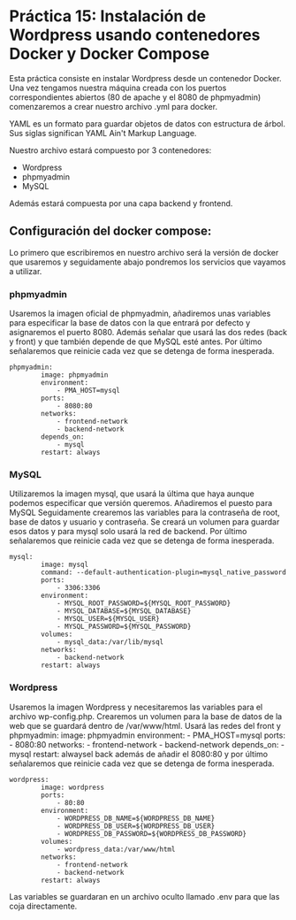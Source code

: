# Práctica 15: Instalación de Wordpress usando contenedores Docker y Docker Compose

Esta práctica consiste en instalar Wordpress desde un contenedor Docker. Una vez tengamos nuestra máquina creada con los puertos correspondientes abiertos (80 de apache y el 8080 de phpmyadmin) comenzaremos a crear nuestro archivo .yml para docker. 

YAML es un formato para guardar objetos de datos con estructura de árbol. Sus siglas significan YAML Ain't Markup Language. 

Nuestro archivo estará compuesto por 3 contenedores: 

- Wordpress 
- phpmyadmin
- MySQL

Además estará compuesta por una capa backend y frontend.

## Configuración del docker compose:

Lo primero que escribiremos en nuestro archivo será la versión de docker que usaremos y seguidamente abajo pondremos los servicios que vayamos a utilizar.

### phpmyadmin
Usaremos la imagen oficial de phpmyadmin, añadiremos unas variables para especificar la base de datos con la que entrará por defecto y asignaremos el puerto 8080.
Además señalar que usará las dos redes (back y front) y que también depende de que MySQL esté antes.
Por último señalaremos que reinicie cada vez que se detenga de forma inesperada. 
```
phpmyadmin:
        image: phpmyadmin
        environment:
            - PMA_HOST=mysql
        ports:
            - 8080:80
        networks:
            - frontend-network
            - backend-network
        depends_on: 
            - mysql
        restart: always
```

### MySQL 
Utilizaremos la imagen mysql, que usará la última que haya aunque podemos especificar que versión queremos. Añadiremos el puesto para MySQL Seguidamente crearemos las variables para la contraseña de root, base de datos y usuario y contraseña. Se creará un volumen para guardar esos datos y para mysql solo usará la red de backend. 
Por último señalaremos que reinicie cada vez que se detenga de forma inesperada. 

```
mysql:
        image: mysql
        command: --default-authentication-plugin=mysql_native_password
        ports:
            - 3306:3306
        environment:
            - MYSQL_ROOT_PASSWORD=${MYSQL_ROOT_PASSWORD}
            - MYSQL_DATABASE=${MYSQL_DATABASE}
            - MYSQL_USER=${MYSQL_USER}
            - MYSQL_PASSWORD=${MYSQL_PASSWORD}
        volumes:
            - mysql_data:/var/lib/mysql
        networks:
            - backend-network
        restart: always
```

### Wordpress
Usaremos la imagen Wordpress y necesitaremos las variables para el archivo wp-config.php. Crearemos un volumen para la base de datos de la web que se guardará dentro de /var/www/html. Usará las redes del front y phpmyadmin:
        image: phpmyadmin
        environment:
            - PMA_HOST=mysql
        ports:
            - 8080:80
        networks:
            - frontend-network
            - backend-network
        depends_on: 
            - mysql
        restart: alwaysel back además de añadir el 8080:80 y por último señalaremos que reinicie cada vez que se detenga de forma inesperada. 
```
wordpress:
        image: wordpress
        ports:
            - 80:80
        environment:
            - WORDPRESS_DB_NAME=${WORDPRESS_DB_NAME}
            - WORDPRESS_DB_USER=${WORDPRESS_DB_USER}
            - WORDPRESS_DB_PASSWORD=${WORDPRESS_DB_PASSWORD}
        volumes:
            - wordpress_data:/var/www/html
        networks:
            - frontend-network
            - backend-network
        restart: always
```

Las variables se guardaran en un archivo oculto llamado .env para que las coja directamente.
